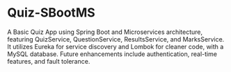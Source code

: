 # Quiz-SBootMS
A Basic Quiz App using Spring Boot and Microservices architecture, featuring QuizService, QuestionService, ResultsService, and MarksService. It utilizes Eureka for service discovery and Lombok for cleaner code, with a MySQL database. Future enhancements include authentication, real-time features, and fault tolerance.
